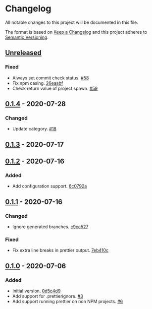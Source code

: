 # Changelog

All notable changes to this project will be documented in this file.

The format is based on [Keep a Changelog](http://keepachangelog.com/)
and this project adheres to [Semantic Versioning](http://semver.org/).

## [Unreleased](https://github.com/atomist-skills/prettier-skill/compare/0.1.4...HEAD)

### Fixed

-   Always set commit check status. [#58](https://github.com/atomist-skills/prettier-skill/issues/58)
-   Fix npm casing. [26eaabf](https://github.com/atomist-skills/prettier-skill/commit/26eaabfd54f1d03d875db7f3c115993651516a43)
-   Check return value of project.spawn. [#59](https://github.com/atomist-skills/prettier-skill/issues/59)

## [0.1.4](https://github.com/atomist-skills/prettier-skill/compare/0.1.3...0.1.4) - 2020-07-28

### Changed

-   Update category. [#18](https://github.com/atomist-skills/prettier-skill/issues/18)

## [0.1.3](https://github.com/atomist-skills/prettier-skill/compare/0.1.2...0.1.3) - 2020-07-17

## [0.1.2](https://github.com/atomist-skills/prettier-skill/compare/0.1.1...0.1.2) - 2020-07-16

### Added

-   Add configuration support. [6c0792a](https://github.com/atomist-skills/prettier-skill/commit/6c0792a02df9813a584c74e70fffe6803d7eee88)

## [0.1.1](https://github.com/atomist-skills/prettier-skill/compare/0.1.0...0.1.1) - 2020-07-16

### Changed

-   Ignore generated branches. [c9cc527](https://github.com/atomist-skills/prettier-skill/commit/c9cc527ee9958b942c976567b623d1125bc95b25)

### Fixed

-   Fix extra line breaks in prettier output. [7eb410c](https://github.com/atomist-skills/prettier-skill/commit/7eb410c21cf185d46b249a0ea8b97c82322c4e07)

## [0.1.0](https://github.com/atomist-skills/prettier-skill/tree/0.1.0) - 2020-07-06

### Added

-   Initial version. [0d5c4d9](https://github.com/atomist-skills/prettier-skill/commit/0d5c4d90acb24e3b8bcf5c7438d71178eeb770bc)
-   Add support for .prettierignore. [#3](https://github.com/atomist-skills/prettier-skill/issues/3)
-   Add support running prettier on non NPM projects. [#6](https://github.com/atomist-skills/prettier-skill/issues/6)
